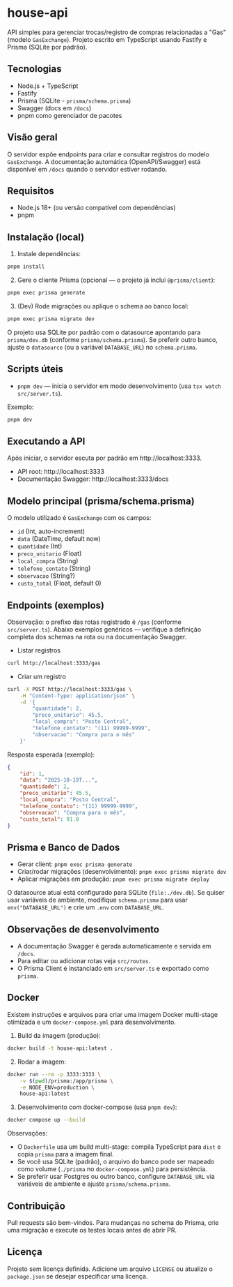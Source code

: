 
# house-api

API simples para gerenciar trocas/registro de compras relacionadas a "Gas" (modelo `GasExchange`). Projeto escrito em TypeScript usando Fastify e Prisma (SQLite por padrão).

## Tecnologias

- Node.js + TypeScript
- Fastify
- Prisma (SQLite - `prisma/schema.prisma`)
- Swagger (docs em `/docs`)
- pnpm como gerenciador de pacotes

## Visão geral

O servidor expõe endpoints para criar e consultar registros do modelo `GasExchange`. A documentação automática (OpenAPI/Swagger) está disponível em `/docs` quando o servidor estiver rodando.

## Requisitos

- Node.js 18+ (ou versão compatível com dependências)
- pnpm

## Instalação (local)

1. Instale dependências:

```bash
pnpm install
```

2. Gere o cliente Prisma (opcional — o projeto já inclui `@prisma/client`):

```bash
pnpm exec prisma generate
```

3. (Dev) Rode migrações ou aplique o schema ao banco local:

```bash
pnpm exec prisma migrate dev
```

O projeto usa SQLite por padrão com o datasource apontando para `prisma/dev.db` (conforme `prisma/schema.prisma`). Se preferir outro banco, ajuste o `datasource` (ou a variável `DATABASE_URL`) no `schema.prisma`.

## Scripts úteis

- `pnpm dev` — inicia o servidor em modo desenvolvimento (usa `tsx watch src/server.ts`).

Exemplo:

```bash
pnpm dev
```

## Executando a API

Após iniciar, o servidor escuta por padrão em http://localhost:3333.

- API root: http://localhost:3333
- Documentação Swagger: http://localhost:3333/docs

## Modelo principal (prisma/schema.prisma)

O modelo utilizado é `GasExchange` com os campos:

- `id` (Int, auto-increment)
- `data` (DateTime, default now)
- `quantidade` (Int)
- `preco_unitario` (Float)
- `local_compra` (String)
- `telefone_contato` (String)
- `observacao` (String?)
- `custo_total` (Float, default 0)

## Endpoints (exemplos)

Observação: o prefixo das rotas registrado é `/gas` (conforme `src/server.ts`). Abaixo exemplos genéricos — verifique a definição completa dos schemas na rota ou na documentação Swagger.

- Listar registros

```bash
curl http://localhost:3333/gas
```

- Criar um registro

```bash
curl -X POST http://localhost:3333/gas \
	-H "Content-Type: application/json" \
	-d '{
		"quantidade": 2,
		"preco_unitario": 45.5,
		"local_compra": "Posto Central",
		"telefone_contato": "(11) 99999-9999",
		"observacao": "Compra para o mês"
	}'
```

Resposta esperada (exemplo):

```json
{
	"id": 1,
	"data": "2025-10-19T...",
	"quantidade": 2,
	"preco_unitario": 45.5,
	"local_compra": "Posto Central",
	"telefone_contato": "(11) 99999-9999",
	"observacao": "Compra para o mês",
	"custo_total": 91.0
}
```

## Prisma e Banco de Dados

- Gerar client: `pnpm exec prisma generate`
- Criar/rodar migrações (desenvolvimento): `pnpm exec prisma migrate dev`
- Aplicar migrações em produção: `pnpm exec prisma migrate deploy`

O datasource atual está configurado para SQLite (`file:./dev.db`). Se quiser usar variáveis de ambiente, modifique `schema.prisma` para usar `env("DATABASE_URL")` e crie um `.env` com `DATABASE_URL`.

## Observações de desenvolvimento

- A documentação Swagger é gerada automaticamente e servida em `/docs`.
- Para editar ou adicionar rotas veja `src/routes`.
- O Prisma Client é instanciado em `src/server.ts` e exportado como `prisma`.

## Docker

Existem instruções e arquivos para criar uma imagem Docker multi-stage otimizada e um `docker-compose.yml` para desenvolvimento.

1) Build da imagem (produção):

```bash
docker build -t house-api:latest .
```

2) Rodar a imagem:

```bash
docker run --rm -p 3333:3333 \
	-v $(pwd)/prisma:/app/prisma \
	-e NODE_ENV=production \
	house-api:latest
```

3) Desenvolvimento com docker-compose (usa `pnpm dev`):

```bash
docker compose up --build
```

Observações:
- O `Dockerfile` usa um build multi-stage: compila TypeScript para `dist` e copia `prisma` para a imagem final.
- Se você usa SQLite (padrão), o arquivo do banco pode ser mapeado como volume (`./prisma` no `docker-compose.yml`) para persistência.
- Se preferir usar Postgres ou outro banco, configure `DATABASE_URL` via variáveis de ambiente e ajuste `prisma/schema.prisma`.

## Contribuição

Pull requests são bem-vindos. Para mudanças no schema do Prisma, crie uma migração e execute os testes locais antes de abrir PR.

## Licença

Projeto sem licença definida. Adicione um arquivo `LICENSE` ou atualize o `package.json` se desejar especificar uma licença.
